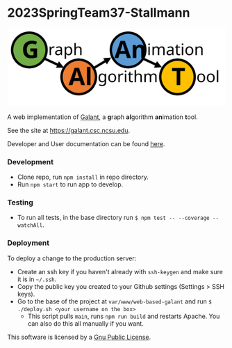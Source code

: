 # 2023SpringTeam37-Stallmann

<div align='center'>
  <a href='https://galant.csc.ncsu.edu'>
  <img src='https://github.com/andrewtwatson/galant_senior_design_archive/blob/main/public/img/galant_full_logo.svg?raw=true' alt='Galant Logo' width=600px/>
  </a>
</div>

A web implementation of [Galant](https://github.com/mfms-ncsu/galant), a **g**raph **al**gorithm **an**imation **t**ool.

See the site at https://galant.csc.ncsu.edu.

Developer and User documentation can be found [here](https://galant.csc.ncsu.edu/documentation).

### Development
- Clone repo, run `npm install` in repo directory.
- Run `npm start` to run app to develop.

### Testing
- To run all tests, in the base directory run `$ npm test -- --coverage --watchAll`.

### Deployment
To deploy a change to the production server:
- Create an ssh key if you haven't already with `ssh-keygen` and make sure it is in `~/.ssh`.
- Copy the public key you created to your Github settings (Settings > SSH keys).
- Go to the base of the project at `var/www/web-based-galant` and run `$ ./deploy.sh <your username on the box>`
    - This script pulls `main`, runs `npm run build` and restarts Apache. You can also do this all manually if you want.

This software is licensed by a [Gnu Public License](https://www.gnu.org/licenses/gpl.html).
